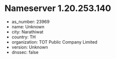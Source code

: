 # Nameserver 1.20.253.140

* as_number: 23969
* name: Unknown
* city: Narathiwat
* country: TH
* organization: TOT Public Company Limited
* version: Unknown
* dnssec: false
